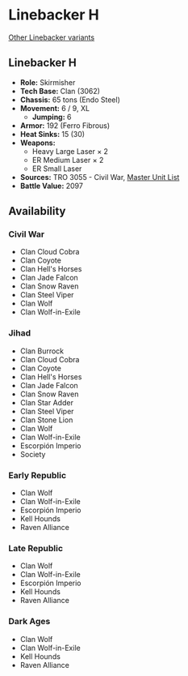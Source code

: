 # Linebacker H

[Other Linebacker variants](../linebacker.md)

## Linebacker H
- **Role:** Skirmisher
- **Tech Base:** Clan (3062)
- **Chassis:** 65 tons (Endo Steel)
- **Movement:** 6 / 9, XL
  - **Jumping:** 6
- **Armor:** 192 (Ferro Fibrous)
- **Heat Sinks:** 15 (30)
- **Weapons:**
  - Heavy Large Laser × 2
  - ER Medium Laser × 2
  - ER Small Laser
- **Sources:** TRO 3055 - Civil War, [Master Unit List](http://masterunitlist.info/Unit/Details/1891/linebacker-h)
- **Battle Value:** 2097

## Availability

### Civil War
- Clan Cloud Cobra
- Clan Coyote
- Clan Hell's Horses
- Clan Jade Falcon
- Clan Snow Raven
- Clan Steel Viper
- Clan Wolf
- Clan Wolf-in-Exile

### Jihad
- Clan Burrock
- Clan Cloud Cobra
- Clan Coyote
- Clan Hell's Horses
- Clan Jade Falcon
- Clan Snow Raven
- Clan Star Adder
- Clan Steel Viper
- Clan Stone Lion
- Clan Wolf
- Clan Wolf-in-Exile
- Escorpión Imperio
- Society

### Early Republic
- Clan Wolf
- Clan Wolf-in-Exile
- Escorpión Imperio
- Kell Hounds
- Raven Alliance

### Late Republic
- Clan Wolf
- Clan Wolf-in-Exile
- Escorpión Imperio
- Kell Hounds
- Raven Alliance

### Dark Ages
- Clan Wolf
- Clan Wolf-in-Exile
- Kell Hounds
- Raven Alliance

